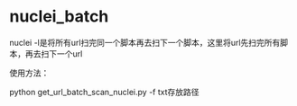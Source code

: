# nuclei_batch
nuclei -l是将所有url扫完同一个脚本再去扫下一个脚本，这里将url先扫完所有脚本，再去扫下一个url

使用方法：

python get_url_batch_scan_nuclei.py -f txt存放路径
